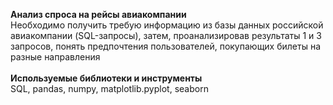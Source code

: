 **Анализ спроса на рейсы авиакомпании**<br>
Необходимо получить требую информацию из базы данных российской авиакомпании (SQL-запросы), затем, проанализировав результаты 1 и 3 запросов, понять предпочтения пользователей, покупающих билеты на разные направления<br><br>
**Используемые библиотеки и инструменты**<br>
SQL, pandas, numpy, matplotlib.pyplot, seaborn
